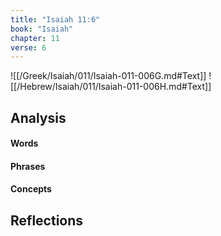 ```yaml
---
title: "Isaiah 11:6"
book: "Isaiah"
chapter: 11
verse: 6
---
```

![[/Greek/Isaiah/011/Isaiah-011-006G.md#Text]]
![[/Hebrew/Isaiah/011/Isaiah-011-006H.md#Text]]

## Analysis

#### Words

#### Phrases

#### Concepts

## Reflections
